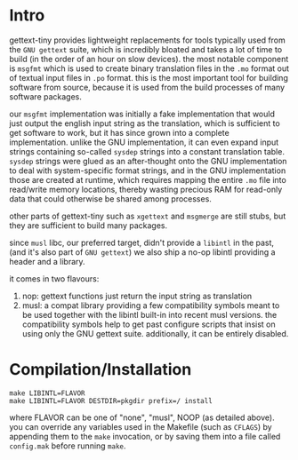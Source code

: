 # Intro
gettext-tiny provides lightweight replacements for tools typically used
from the `GNU gettext` suite, which is incredibly bloated and takes
a lot of time to build (in the order of an hour on slow devices).
the most notable component is `msgfmt` which is used to create binary
translation files in the `.mo` format out of textual input files in
`.po` format. this is the most important tool for building software from
source, because it is used from the build processes of many software packages.

our `msgfmt` implementation was initially a fake implementation that would
just output the english input string as the translation, which is sufficient
to get software to work, but it has since grown into a complete implementation.
unlike the GNU implementation, it can even expand input strings containing
so-called `sysdep` strings into a constant translation table.
`sysdep` strings were glued as an after-thought onto the GNU implementation to
deal with system-specific format strings, and in the GNU implementation those
are created at runtime, which requires mapping the entire `.mo` file into
read/write memory locations, thereby wasting precious RAM for read-only data
that could otherwise be shared among processes.

other parts of gettext-tiny such as `xgettext` and `msgmerge` are still stubs,
but they are sufficient to build many packages.

since `musl` libc, our preferred target, didn't provide a `libintl` in the past,
(and it's also part of `GNU gettext`) we also ship a no-op libintl providing
a header and a library.

it comes in two flavours:

1) nop: gettext functions just return the input string as translation
2) musl: a compat library providing a few compatibility symbols meant to be used
   together with the libintl built-in into recent musl versions.
   the compatibility symbols help to get past configure scripts that insist on
   using only the GNU gettext suite.
additionally, it can be entirely disabled.


# Compilation/Installation

```
make LIBINTL=FLAVOR
make LIBINTL=FLAVOR DESTDIR=pkgdir prefix=/ install
```

where FLAVOR can be one of "none", "musl", NOOP (as detailed above).
you can override any variables used in the Makefile (such as `CFLAGS`) by
appending them to the `make` invocation, or by saving them into a file called
`config.mak` before running `make`.
